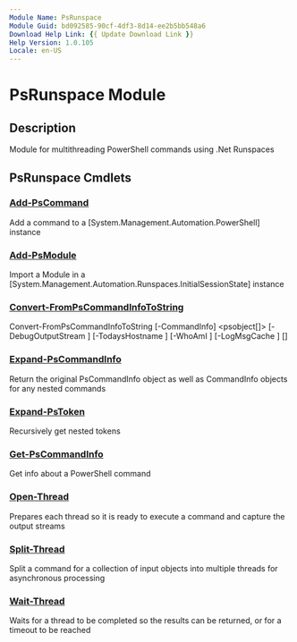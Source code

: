```yaml
---
Module Name: PsRunspace
Module Guid: bd092585-90cf-4df3-8d14-ee2b5bb548a6
Download Help Link: {{ Update Download Link }}
Help Version: 1.0.105
Locale: en-US
---
```


# PsRunspace Module
## Description
Module for multithreading PowerShell commands using .Net Runspaces

## PsRunspace Cmdlets
### [Add-PsCommand](docs/en-US/Add-PsCommand.md)
Add a command to a [System.Management.Automation.PowerShell] instance

### [Add-PsModule](docs/en-US/Add-PsModule.md)
Import a Module in a [System.Management.Automation.Runspaces.InitialSessionState] instance

### [Convert-FromPsCommandInfoToString](docs/en-US/Convert-FromPsCommandInfoToString.md)

Convert-FromPsCommandInfoToString [-CommandInfo] <psobject[]> [-DebugOutputStream <string>] [-TodaysHostname <string>] [-WhoAmI <string>] [-LogMsgCache <hashtable>] [<CommonParameters>]


### [Expand-PsCommandInfo](docs/en-US/Expand-PsCommandInfo.md)
Return the original PsCommandInfo object as well as CommandInfo objects for any nested commands

### [Expand-PsToken](docs/en-US/Expand-PsToken.md)
Recursively get nested tokens

### [Get-PsCommandInfo](docs/en-US/Get-PsCommandInfo.md)
Get info about a PowerShell command

### [Open-Thread](docs/en-US/Open-Thread.md)
Prepares each thread so it is ready to execute a command and capture the output streams

### [Split-Thread](docs/en-US/Split-Thread.md)
Split a command for a collection of input objects into multiple threads for asynchronous processing

### [Wait-Thread](docs/en-US/Wait-Thread.md)
Waits for a thread to be completed so the results can be returned, or for a timeout to be reached



